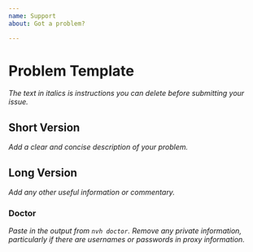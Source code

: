 ```yaml
---
name: Support
about: Got a problem?

---
```


# Problem Template

_The text in italics is instructions you can delete before submitting your issue._

## Short Version

_Add a clear and concise description of your problem._

## Long Version

_Add any other useful information or commentary._

### Doctor

_Paste in the output from `nvh doctor`. Remove any private information, particularly if there are usernames or passwords in proxy information._
